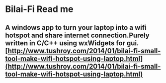 # Bilai-Fi Read me
## A windows app to turn your laptop into a wifi hotspot and share internet connection.Purely written in C/C++ using wxWidgets for gui. [http://www.tushroy.com/2014/01/bilai-fi-small-tool-make-wifi-hotspot-using-laptop.html](http://www.tushroy.com/2014/01/bilai-fi-small-tool-make-wifi-hotspot-using-laptop.html)
